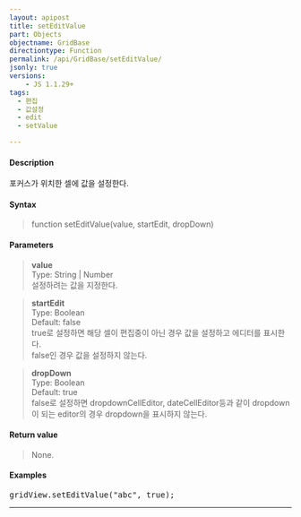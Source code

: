 ```yaml
---
layout: apipost
title: setEditValue
part: Objects
objectname: GridBase
directiontype: Function
permalink: /api/GridBase/setEditValue/
jsonly: true
versions:
    - JS 1.1.29+
tags:
  - 편집
  - 값설정
  - edit
  - setValue

---
```


#### Description

 포커스가 위치한 셀에 값을 설정한다.      
 

#### Syntax

> function setEditValue(value, startEdit, dropDown)

#### Parameters

> **value**  
> Type: String | Number     
> 설정하려는 값을 지정한다.    

> **startEdit**   
> Type: Boolean   
> Default: false      
> true로 설정하면 해당 셀이 편집중이 아닌 경우 값을 설정하고 에디터를 표시한다.  
> false인 경우 값을 설정하지 않는다.  

> **dropDown**    
> Type: Boolean    
> Default: true    
> false로 설정하면 dropdownCellEditor, dateCellEditor등과 같이 dropdown이 되는 editor의 경우 dropdown을 표시하지 않는다.      

#### Return value

> None. 

#### Examples 

<pre class="prettyprint">
gridView.setEditValue("abc", true);
</pre>

---
